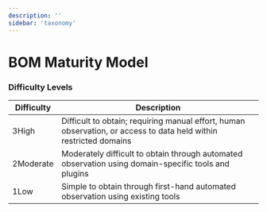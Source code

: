 ```yaml
---
description: ''
sidebar: 'taxonomy'
---
```


# BOM Maturity Model

### Difficulty Levels



| Difficulty                                                                                                                                                                             | Description                                                                                                       |
|----------------------------------------------------------------------------------------------------------------------------------------------------------------------------------------|-------------------------------------------------------------------------------------------------------------------|
| <span class="label-difficulty label-difficulty-high label-difficulty-left">3</span><span class="label-difficulty label-difficulty-high label-difficulty-right">High</span>             | Difficult to obtain; requiring manual effort, human observation, or access to data held within restricted domains |
| <span class="label-difficulty label-difficulty-moderate label-difficulty-left">2</span><span class="label-difficulty label-difficulty-moderate label-difficulty-right">Moderate</span> | Moderately difficult to obtain through automated observation using domain-specific tools and plugins              |
| <span class="label-difficulty label-difficulty-low label-difficulty-left">1</span><span class="label-difficulty label-difficulty-low label-difficulty-right">Low</span>                | Simple to obtain through first-hand automated observation using existing tools                                    |
